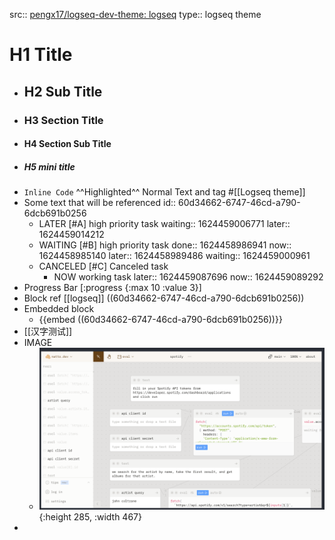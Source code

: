 src:: [pengx17/logseq-dev-theme: logseq](https://github.com/pengx17/logseq-dev-theme)
type:: logseq theme

# H1 Title
- ## H2 Sub Title
- ### H3 Section Title
- #### H4 Section Sub Title
- ##### H5 mini title
- `Inline Code` ^^Highlighted^^ Normal Text and tag #[[Logseq theme]]
- Some text that will be referenced
  id:: 60d34662-6747-46cd-a790-6dcb691b0256
	- LATER [#A] high priority task
	  waiting:: 1624459006771
	  later:: 1624459014212
	- WAITING [#B] high priority task
	  done:: 1624458986941
	  now:: 1624458985140
	  later:: 1624458989486
	  waiting:: 1624459000961
	- CANCELED [#C] Canceled task
		- NOW working task
		  later:: 1624459087696
		  now:: 1624459089292
- Progress Bar [:progress {:max 10 :value 3}]
- Block ref  [[logseq]] ((60d34662-6747-46cd-a790-6dcb691b0256))
- Embedded block
	- {{embed ((60d34662-6747-46cd-a790-6dcb691b0256))}}
- [[汉字测试]]
- IMAGE
	- ![image.png](../assets/image_1625060840651_0.png){:height 285, :width 467}
-